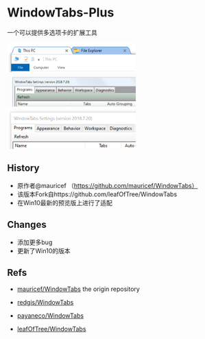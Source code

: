 # WindowTabs-Plus

一个可以提供多选项卡的扩展工具

<p>
<img alt="screenshot" src="https://raw.githubusercontent.com/leafOfTree/leafOfTree.github.io/master/WindowTabs-example.png" width="300" />
<img alt="screenshot" src="https://raw.githubusercontent.com/leafOfTree/leafOfTree.github.io/master/WindowTabs-win7.jpg" width="300" />
<img alt="screenshot" src="https://raw.githubusercontent.com/leafOfTree/leafOfTree.github.io/master/WindowTabs-Win10.PNG" width="300" />
</p>

## History
- 原作者@mauricef （https://github.com/mauricef/WindowTabs）
- 该版本Fork自https://github.com/leafOfTree/WindowTabs
- 在Win10最新的预览版上进行了适配

## Changes

- 添加更多bug
- 更新了Win10的版本

## Refs

- [mauricef/WindowTabs](https://github.com/mauricef/WindowTabs) the origin repository

- [redgis/WindowTabs](https://github.com/redgis/WindowTabs)

- [payaneco/WindowTabs](https://github.com/payaneco/WindowTabs)

- [leafOfTree/WindowTabs](https://github.com/leafOfTree/WindowTabs)
